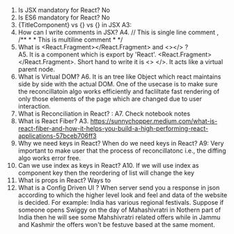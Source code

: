 1. Is JSX mandatory for React? 
No
2. Is ES6 mandatory for React? 
No
3. {TitleComponent} vs {<TitleComponent/>} vs {<TitleComponent></TitleComponent>} in JSX 
A3: 
4. How can I write comments in JSX?
A4. // This is single line comment , /**
                                    *
                                    * This is multiline comment
                                    *
                                    */
5. What is <React.Fragment></React.Fragment> and <></> ?  
A5. It is a component which is export by 'React'.
 <React.Fragment> </React.Fragment>. Short hand to write it is <> </>. It acts like a virtual parent node.
6. What is Virtual DOM?
A6. It is an tree like Object which react maintains side by side with the actual DOM. One of the usecase is to make sure the reconcillatoin algo works efficiently and facliltate fast rendering of only those elements of the page which are changed due to user interaction.
7. What is Reconciliation in React? :
A7. Check notebook notes
8. What is React Fiber?
A3. https://sunnychopper.medium.com/what-is-react-fiber-and-how-it-helps-you-build-a-high-performing-react-applications-57bceb706ff3
9. Why we need keys in React? When do we need keys in React?
A9: Very important to make user that the process of reconcillatonc i.e., the diffing algo works error free. 
10. Can we use index as keys in React?
A10. If we will use index as component key then the reordering of list will change the key 
11. What is props in React? Ways to
12. What is a Config Driven UI ? When server send you a response in json according to which the higher level look and feel and data of the website is decided. For example: India has various regional festivals. Suppose if someone opens Swiggy on the day of Mahashivratri in Nothern part of India then he will see some Mahshivratri related offers while in Jammu and Kashmir the offers won't be festuve based at the same moment. 
